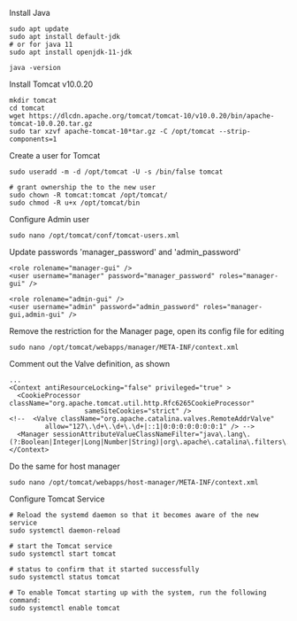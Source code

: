 Install Java
```
sudo apt update
sudo apt install default-jdk
# or for java 11
sudo apt install openjdk-11-jdk

java -version

```
Install Tomcat v10.0.20
```
mkdir tomcat
cd tomcat
wget https://dlcdn.apache.org/tomcat/tomcat-10/v10.0.20/bin/apache-tomcat-10.0.20.tar.gz
sudo tar xzvf apache-tomcat-10*tar.gz -C /opt/tomcat --strip-components=1
```

Create a user for Tomcat
```
sudo useradd -m -d /opt/tomcat -U -s /bin/false tomcat

# grant ownership the to the new user
sudo chown -R tomcat:tomcat /opt/tomcat/
sudo chmod -R u+x /opt/tomcat/bin
```
Configure Admin user
```
sudo nano /opt/tomcat/conf/tomcat-users.xml
```
Update passwords 'manager_password' and 'admin_password'
```
<role rolename="manager-gui" />
<user username="manager" password="manager_password" roles="manager-gui" />

<role rolename="admin-gui" />
<user username="admin" password="admin_password" roles="manager-gui,admin-gui" />
```
Remove the restriction for the Manager page, open its config file for editing
```
sudo nano /opt/tomcat/webapps/manager/META-INF/context.xml
```
Comment out the Valve definition, as shown
```
...
<Context antiResourceLocking="false" privileged="true" >
  <CookieProcessor className="org.apache.tomcat.util.http.Rfc6265CookieProcessor"
                   sameSiteCookies="strict" />
<!--  <Valve className="org.apache.catalina.valves.RemoteAddrValve"
         allow="127\.\d+\.\d+\.\d+|::1|0:0:0:0:0:0:0:1" /> -->
  <Manager sessionAttributeValueClassNameFilter="java\.lang\.(?:Boolean|Integer|Long|Number|String)|org\.apache\.catalina\.filters\.Csr>
</Context>
```

Do the same for host manager
```
sudo nano /opt/tomcat/webapps/host-manager/META-INF/context.xml
```


Configure Tomcat Service

```
# Reload the systemd daemon so that it becomes aware of the new service
sudo systemctl daemon-reload

# start the Tomcat service
sudo systemctl start tomcat

# status to confirm that it started successfully
sudo systemctl status tomcat

# To enable Tomcat starting up with the system, run the following command:
sudo systemctl enable tomcat

```
